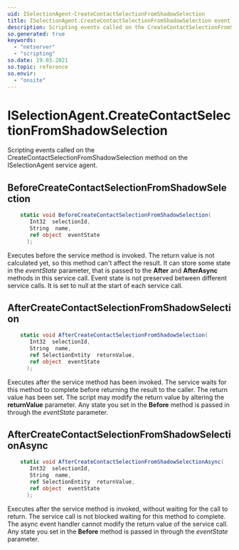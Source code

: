 ```yaml
---
uid: ISelectionAgent-CreateContactSelectionFromShadowSelection
title: ISelectionAgent.CreateContactSelectionFromShadowSelection event method
description: Scripting events called on the CreateContactSelectionFromShadowSelection method on the ISelectionAgent service agent.
so.generated: true
keywords:
  - "netserver"
  - "scripting"
so.date: 19.03.2021
so.topic: reference
so.envir:
  - "onsite"
---
```

# ISelectionAgent.CreateContactSelectionFromShadowSelection

Scripting events called on the <see cref='M:SuperOffice.CRM.Services.ISelectionAgent.CreateContactSelectionFromShadowSelection'>CreateContactSelectionFromShadowSelection</see> method on the <see cref='ISelectionAgent'>ISelectionAgent</see>  service agent.

## BeforeCreateContactSelectionFromShadowSelection
```cs
    static void BeforeCreateContactSelectionFromShadowSelection(
       Int32  selectionId,
       String  name,
       ref object  eventState
      );
```
Executes before the service method is invoked.
The return value is not calculated yet, so this method can't affect the result.
It can store some state in the *eventState* parameter, that is passed to the **After** and **AfterAsync** methods in this service call.
Event state is not preserved between different service calls. It is set to null at the start of each service call.
## AfterCreateContactSelectionFromShadowSelection
```cs
    static void AfterCreateContactSelectionFromShadowSelection(
       Int32  selectionId,
       String  name,
       ref SelectionEntity  returnValue,
       ref object  eventState
      );
```
Executes after the service method has been invoked. The service waits for this method to complete before returning the result to the caller.
The return value has been set. The script may modify the return value by altering the **returnValue** parameter.
Any state you set in the **Before** method is passed in through the *eventState* parameter.
## AfterCreateContactSelectionFromShadowSelectionAsync
```cs
    static void AfterCreateContactSelectionFromShadowSelectionAsync(
       Int32  selectionId,
       String  name,
       ref SelectionEntity  returnValue,
       ref object  eventState
      );
```
Executes after the service method is invoked, without waiting for the call to return.
The service call is not blocked waiting for this method to complete.
The async event handler cannot modify the return value of the service call.
Any state you set in the **Before** method is passed in through the *eventState* parameter.

